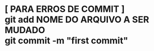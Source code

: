 [ PARA ERROS DE COMMIT ]
<br>
git add NOME DO ARQUIVO A SER MUDADO
<br>
git commit -m "first commit"
<br>
=====================================
<br>